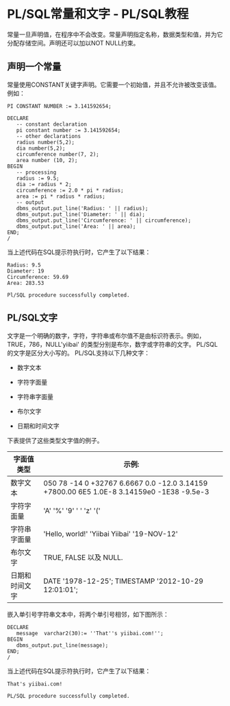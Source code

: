 # PL/SQL常量和文字 - PL/SQL教程

常量一旦声明值，在程序中不会改变。常量声明指定名称，数据类型和值，并为它分配存储空间。声明还可以加以NOT NULL约束。

## 声明一个常量

常量使用CONSTANT关键字声明。它需要一个初始值，并且不允许被改变该值。例如： 

```
PI CONSTANT NUMBER := 3.141592654;
```

```
DECLARE
   -- constant declaration
   pi constant number := 3.141592654;
   -- other declarations
   radius number(5,2); 
   dia number(5,2); 
   circumference number(7, 2);
   area number (10, 2);
BEGIN 
   -- processing
   radius := 9.5; 
   dia := radius * 2; 
   circumference := 2.0 * pi * radius;
   area := pi * radius * radius;
   -- output
   dbms_output.put_line('Radius: ' || radius);
   dbms_output.put_line('Diameter: ' || dia);
   dbms_output.put_line('Circumference: ' || circumference);
   dbms_output.put_line('Area: ' || area);
END;
/
```

当上述代码在SQL提示符执行时，它产生了以下结果：

```
Radius: 9.5
Diameter: 19
Circumference: 59.69
Area: 283.53

Pl/SQL procedure successfully completed.

```

## PL/SQL文字

文字是一个明确的数字，字符，字符串或布尔值不是由标识符表示。例如，TRUE，786，NULL'yiibai' 的类型分别是布尔，数字或字符串的文字。 PL/SQL的文字是区分大小写的。 PL/SQL支持以下几种文字：

*   数字文本

*   字符字面量

*   字符串字面量

*   布尔文字

*   日期和时间文字

下表提供了这些类型文字值的例子。

| 字面值类型 | 示例: |
| --- | --- |
| 数字文本 | 050 78 -14 0 +32767 6.6667 0.0 -12.0 3.14159 +7800.00 6E5 1.0E-8 3.14159e0 -1E38 -9.5e-3 |
| 字符字面量 | 'A' '%' '9' ' ' 'z' '(' |
| 字符串字面量 | 'Hello, world!' 'Yiibai Yiibai' '19-NOV-12' |
| 布尔文字 | TRUE, FALSE 以及 NULL. |
| 日期和时间文字 | DATE '1978-12-25'; TIMESTAMP '2012-10-29 12:01:01'; |

嵌入单引号字符串文本中，将两个单引号相邻，如下图所示：

```
DECLARE
   message  varchar2(30):= ''That''s yiibai.com!'';
BEGIN
   dbms_output.put_line(message);
END;
/
```

当上述代码在SQL提示符执行时，它产生了以下结果：

```
That's yiibai.com!

PL/SQL procedure successfully completed.

```


